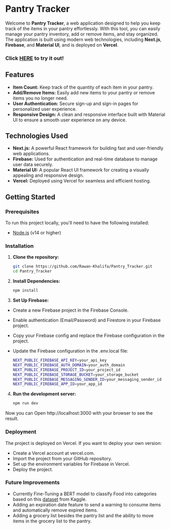 # Pantry Tracker

Welcome to **Pantry Tracker**, a web application designed to help you keep track of the items in your pantry effortlessly. With this tool, you can easily manage your pantry inventory, add or remove items, and stay organized. The application is built using modern web technologies, including **Next.js**, **Firebase**, and **Material UI**, and is deployed on **Vercel**.

### Click [HERE](https://pantry-tracker-l1drxnbik-rawan-khalifas-projects.vercel.app/) to try it out!

## Features

- **Item Count:** Keep track of the quantity of each item in your pantry.
- **Add/Remove Items:** Easily add new items to your pantry or remove items you no longer need.
- **User Authentication:** Secure sign-up and sign-in pages for personalized user experience.
- **Responsive Design:** A clean and responsive interface built with Material UI to ensure a smooth user experience on any device.

## Technologies Used

- **Next.js:** A powerful React framework for building fast and user-friendly web applications.
- **Firebase:** Used for authentication and real-time database to manage user data securely.
- **Material UI:** A popular React UI framework for creating a visually appealing and responsive design.
- **Vercel:** Deployed using Vercel for seamless and efficient hosting.

## Getting Started

### Prerequisites

To run this project locally, you'll need to have the following installed:

- [Node.js](https://nodejs.org/) (v14 or higher)

### Installation

1. **Clone the repository:**

   ```bash
   git clone https://github.com/Rawan-Khalifa/Pantry_Tracker.git
   cd Pantry_Tracker

2. **Install Dependencies:**

   ```bash
   npm install

3. **Set Up Firebase:**

- Create a new Firebase project in the Firebase Console.
- Enable authentication (Email/Password) and Firestore in your Firebase project.
- Copy your Firebase config and replace the Firebase configuration in the project.
- Update the Firebase configuration in the .env.local file:

   ```bash
   NEXT_PUBLIC_FIREBASE_API_KEY=your_api_key
   NEXT_PUBLIC_FIREBASE_AUTH_DOMAIN=your_auth_domain
   NEXT_PUBLIC_FIREBASE_PROJECT_ID=your_project_id
   NEXT_PUBLIC_FIREBASE_STORAGE_BUCKET=your_storage_bucket
   NEXT_PUBLIC_FIREBASE_MESSAGING_SENDER_ID=your_messaging_sender_id
   NEXT_PUBLIC_FIREBASE_APP_ID=your_app_id

4. **Run the development server:**
   
   ```bash
   npm run dev
   
Now you can Open http://localhost:3000 with your browser to see the result.

### Deployment

The project is deployed on Vercel. If you want to deploy your own version:

- Create a Vercel account at vercel.com.
- Import the project from your GitHub repository.
- Set up the environment variables for Firebase in Vercel.
- Deploy the project.

### Future Improvements

- Currently Fine-Tuning a BERT model to classify Food into categories based on this [dataset](https://www.kaggle.com/datasets/kkhandekar/calories-in-food-items-per-100-grams) from Kaggle.
- Adding an expiration date feature to send a warning to consume items and automatically remove expired items.
- Adding a grocery list besides the pantry list and the ability to move items in the grocery list to the pantry.




